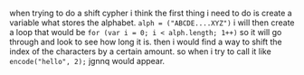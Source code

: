 

when trying to do a shift cypher i think the first thing i need to do is create a variable what stores the alphabet. ```alph = ("ABCDE....XYZ")```
i will then create a loop that would be ```for (var i = 0; i < alph.length; 1++)``` so it will go through and look to see how long it is. then i would find a way to shift the index of the characters by a certain amount. so when i try to call it like  ```encode("hello", 2);``` jgnnq would appear.
